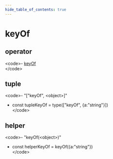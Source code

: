 ```yaml
---
hide_table_of_contents: true
---
```


# keyOf

## operator

&lt;code&gt;- [keyOf](./keyof.md)  
&lt;/code&gt;

## tuple

&lt;code&gt;- "["keyOf", &lt;object&gt;]" <br/>

-   const tupleKeyOf = type(["keyOf", {a:"string"}])<br/>
    &lt;/code&gt;

## helper

&lt;code&gt;- "keyOf(&lt;object&gt;)" <br/>

-   const helperKeyOf = keyOf({a:"string"})<br/>
    &lt;/code&gt;
